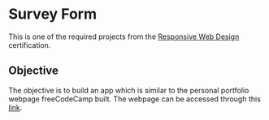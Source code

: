 # Survey Form
This is one of the required projects from the [Responsive Web Design](https://www.freecodecamp.org/learn/2022/responsive-web-design/) certification.

## Objective
The objective is to build an app which is similar to the personal portfolio webpage freeCodeCamp built. The webpage can be accessed through this [link](https://personal-portfolio.freecodecamp.rocks/).
